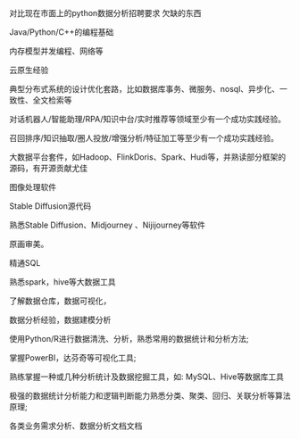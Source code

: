 对比现在市面上的python数据分析招聘要求
欠缺的东西




Java/Python/C++的编程基础

内存模型并发编程、网络等



云原生经验



典型分布式系统的设计优化套路，比如数据库事务、微服务、nosql、异步化、一致性、全文检索等



对话机器人/智能助理/RPA/知识中台/实时推荐等领域至少有一个成功实践经验。



召回排序/知识抽取/圈人投放/增强分析/特征加工等至少有一个成功实践经验。



大数据平台套件，如Hadoop、FlinkDoris、Spark、Hudi等，并熟读部分框架的源码，有开源贡献尤佳



图像处理软件

Stable Diffusion源代码

熟悉Stable
Diffusion、Midjourney 、Nijijourney等软件

原画审美。







精通SQL

熟悉spark，hive等大数据工具



了解数据仓库，数据可视化，

数据分析经验，数据建模分析



使用Python/R进行数据清洗、分析，熟悉常用的数据统计和分析方法;



掌握PowerBI，达芬奇等可视化工具;






熟练掌握一种或几种分析统计及数据挖掘工具，如: MySQL、Hive等数据库工具



极强的数据统计分析能力和逻辑判断能力熟悉分类、聚类、回归、关联分析等算法原理;



各类业务需求分析、数据分析文档文档